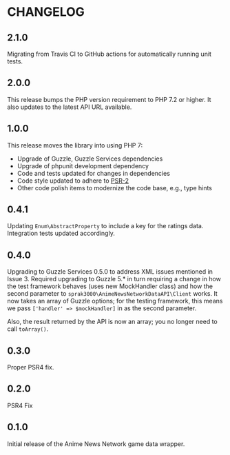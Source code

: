# CHANGELOG

## 2.1.0
Migrating from Travis CI to GitHub actions for automatically running unit tests.

## 2.0.0
This release bumps the PHP version requirement to PHP 7.2 or higher. It also updates to the
latest API URL available.

## 1.0.0
This release moves the library into using PHP 7:

* Upgrade of Guzzle, Guzzle Services dependencies
* Upgrade of phpunit development dependency
* Code and tests updated for changes in dependencies 
* Code style updated to adhere to [PSR-2](http://www.php-fig.org/psr/psr-2/)
* Other code polish items to modernize the code base, e.g., type hints

## 0.4.1
Updating `Enum\AbstractProperty` to include a key for the ratings data. Integration tests updated accordingly.

## 0.4.0
Upgrading to Guzzle Services 0.5.0 to address XML issues mentioned in Issue 3. Required upgrading to Guzzle 5.* in turn
requiring a change in how the test framework behaves (uses new MockHandler class) and how the second parameter to 
`sprak3000\AnimeNewsNetworkDataAPI\Client` works. It now takes an array of Guzzle options; for the testing framework,
this means we pass `['handler' => $mockHandler]` in as the second parameter.

Also, the result returned by the API is now an array; you no longer need to call `toArray()`.

## 0.3.0
Proper PSR4 fix. 

## 0.2.0
PSR4 Fix

## 0.1.0
Initial release of the Anime News Network game data wrapper.
